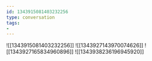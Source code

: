 ```yaml
---
id: 1343915081403232256
type: conversation
tags:
- 
---
```

![[1343915081403232256]]
![[1343927143970074626]]
![[1343927165834960896]]
![[1343938236196945920]]

